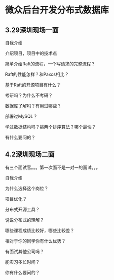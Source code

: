 # 微众后台开发分布式数据库

## 3.29深圳现场一面

自我介绍

介绍项目，项目中的技术点

简单介绍Raft的流程，一个写请求的完整流程？

Raft的性能怎样？和Paxos相比？

基于Raft的开源项目有什么？

考研吗？为什么不考研？

数据库了解吗？有用过哪些？

部署过MySQL？

学过数据结构吗？挑两个排序算法？哪个最快？

有什么要问的？

## 4.2深圳现场二面
有三个面试官。。。第一次面不是一对一的面试。。。

自我介绍

为什么选择这个岗位？

项目优化？

分布式开源工具？

说说分布式的理解？

哪些课程成绩比较好，哪些比较差？

相对于你的同学你有什么优势？

有面试其他公司吗？

能实习多长时间？

你有什么要问的？

